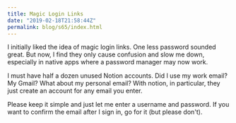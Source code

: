 ```yaml
---
title: Magic Login Links
date: "2019-02-18T21:58:44Z"
permalink: blog/s65/index.html
---
```


I initially liked the idea of magic login links. One less password sounded great. But now, I find they only cause confusion and slow me down, especially in native apps where a password manager may now work.

I must have half a dozen unused Notion accounts. Did I use my work email? My Gmail? What about my personal email? With notion, in particular, they just create an account for any email you enter.

Please keep it simple and just let me enter a username and password. If you want to confirm the email after I sign in, go for it (but please don't).
